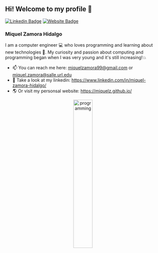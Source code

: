 ## Hi! Welcome to my profile 👋

[![Linkedin Badge](https://img.shields.io/badge/LinkedIn-0077B5?style=flat-square&logo=linkedin&logoColor=white)](https://www.linkedin.com/in/miquel-zamora-hidalgo/)
[![Website Badge](https://img.shields.io/badge/My%20Website-3b5998?style=flat-square&logo=google-chrome&logoColor=white)](https://miquelz.github.io/)

### Miquel Zamora Hidalgo

I am a computer engineer 💻 who loves programming and learning about new technologies 🚀. My curiosity and passion about computing and programming began when I was very young and it's still increasing!💥

- 📫 You can reach me here: miquelzamora99@gmail.com or miquel.zamora@salle.url.edu
- 📘 Take a look at my linkedin: https://www.linkedin.com/in/miquel-zamora-hidalgo/
- 🌎 Or visit my personsal website: https://miquelz.github.io/

<div align="center">
<img src="https://content.techgig.com/thumb/msid-79844104,width-860,resizemode-4/5-Best-programming-languages-to-learn-in-2021.jpg?140622" alt="programming" width="35%"></img>
</div>
